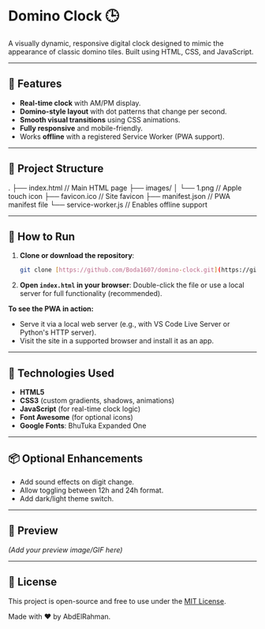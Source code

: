 # Domino Clock 🕒

A visually dynamic, responsive digital clock designed to mimic the appearance of classic domino tiles. Built using HTML, CSS, and JavaScript.

---

## 🧩 Features

- **Real-time clock** with AM/PM display.
- **Domino-style layout** with dot patterns that change per second.
- **Smooth visual transitions** using CSS animations.
- **Fully responsive** and mobile-friendly.
- Works **offline** with a registered Service Worker (PWA support).

---

## 📁 Project Structure
.
├── index.html                  // Main HTML page
├── images/
│   └── 1.png                   // Apple touch icon
├── favicon.ico                 // Site favicon
├── manifest.json               // PWA manifest file
└── service-worker.js           // Enables offline support

---

## 🚀 How to Run

1.  **Clone or download the repository**:
    ```bash
    git clone [https://github.com/Boda1607/domino-clock.git](https://github.com/Boda1607/domino-clock.git)
    ```
2.  **Open `index.html` in your browser**:
    Double-click the file or use a local server for full functionality (recommended).

**To see the PWA in action:**

* Serve it via a local web server (e.g., with VS Code Live Server or Python's HTTP server).
* Visit the site in a supported browser and install it as an app.

---

## 🧠 Technologies Used

* **HTML5**
* **CSS3** (custom gradients, shadows, animations)
* **JavaScript** (for real-time clock logic)
* **Font Awesome** (for optional icons)
* **Google Fonts**: BhuTuka Expanded One

---

## 📦 Optional Enhancements

* Add sound effects on digit change.
* Allow toggling between 12h and 24h format.
* Add dark/light theme switch.

---

## 📸 Preview

*(Add your preview image/GIF here)*

---

## 📜 License

This project is open-source and free to use under the [MIT License](LICENSE).

Made with ❤️ by AbdElRahman.
